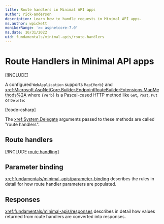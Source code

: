 ```yaml
---
title: Route handlers in Minimal API apps
author: rick-anderson
description: Learn how to handle requests in Minimal API apps.
ms.author: wpickett
monikerRange: '>= aspnetcore-7.0'
ms.date: 10/31/2022
uid: fundamentals/minimal-apis/route-handlers
---
```


# Route Handlers in Minimal API apps

[!INCLUDE[](~/includes/not-latest-version.md)]

A configured `WebApplication` supports `Map{Verb}` and <xref:Microsoft.AspNetCore.Builder.EndpointRouteBuilderExtensions.MapMethods%2A> where `{Verb}` is a Pascal-cased HTTP method like `Get`, `Post`, `Put` or `Delete`:

[!code-csharp[](7.0-samples/WebMinAPIs/Program.cs?name=snippet_r1)]

The <xref:System.Delegate> arguments passed to these methods are called "route handlers".

## Route handlers

[!INCLUDE [route handling](includes/route-handlers.md)]

## Parameter binding

<xref:fundamentals/minimal-apis/parameter-binding> describes the rules in detail for how route handler parameters are populated.

## Responses

<xref:fundamentals/minimal-apis/responses> describes in detail how values returned from route handlers are converted into responses.
